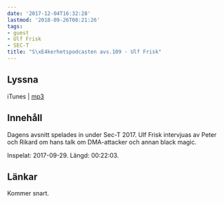 ```yaml
---
date: '2017-12-04T16:32:28'
lastmod: '2018-09-26T08:21:26'
tags:
- guest
- Ulf Frisk
- SEC-T
title: "S\xE4kerhetspodcasten avs.109 - Ulf Frisk"
---
```

## Lyssna

iTunes \| [mp3](http://traffic.libsyn.com/sakerhetspodcasten/SEC-T_2017_Ulf_Frisk.mp3)

## Innehåll

Dagens avsnitt spelades in under Sec-T 2017. Ulf Frisk intervjuas av Peter och Rikard
om hans talk om DMA-attacker och annan black magic.

Inspelat: 2017-09-29. Längd: 00:22:03.

## Länkar

Kommer snart.

